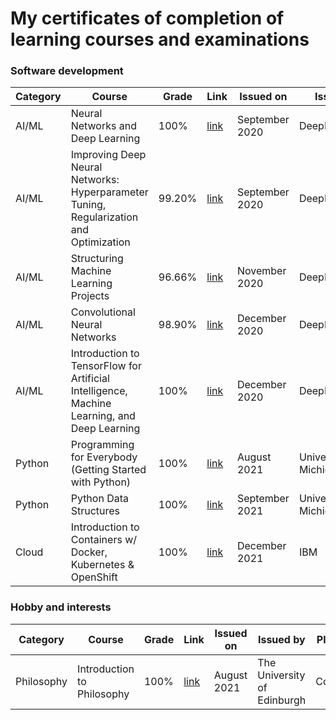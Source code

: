 # My certificates of completion of learning courses and examinations

### Software development
| Category | Course | Grade | Link | Issued on | Issued by | Platform |
| --- | --- | --- | --- | --- | --- | --- |
| AI/ML | Neural Networks and Deep Learning | 100% | [link](https://www.coursera.org/account/accomplishments/certificate/DU9D6VRCH43H) | September 2020 | DeepLearning.AI | Coursera |
| AI/ML | Improving Deep Neural Networks: Hyperparameter Tuning, Regularization and Optimization | 99.20% | [link](https://www.coursera.org/account/accomplishments/certificate/X7L7E2YP5JV7) | September 2020 | DeepLearning.AI | Coursera |
| AI/ML | Structuring Machine Learning Projects | 96.66% | [link](https://www.coursera.org/account/accomplishments/certificate/CGT5LDGYPM38) | November 2020 | DeepLearning.AI | Coursera |
| AI/ML | Convolutional Neural Networks | 98.90% | [link](https://www.coursera.org/account/accomplishments/certificate/9LZE8VQZDNVT) | December 2020 | DeepLearning.AI | Coursera |
| AI/ML | Introduction to TensorFlow for Artificial Intelligence, Machine Learning, and Deep Learning | 100% | [link](https://www.coursera.org/account/accomplishments/certificate/6H3PPECKVNBC) | December 2020 | DeepLearning.AI | Coursera |
| Python | Programming for Everybody (Getting Started with Python) | 100% | [link](https://www.coursera.org/account/accomplishments/certificate/ZQP2GSDNH44S) | August 2021 | University of Michigan | Coursera |
| Python | Python Data Structures | 100% | [link](https://www.coursera.org/account/accomplishments/certificate/ZUL6GMHYZGZE) | September 2021 | University of Michigan | Coursera |
| Cloud | Introduction to Containers w/ Docker, Kubernetes & OpenShift | 100% | [link](https://www.coursera.org/account/accomplishments/certificate/WJRAGNULS2X8) | December 2021 | IBM | Coursera |



### Hobby and interests
| Category | Course | Grade | Link | Issued on | Issued by | Platform |
| --- | --- | --- | --- | --- | --- | --- |
| Philosophy | Introduction to Philosophy | 100% | [link](https://www.coursera.org/account/accomplishments/certificate/LCVDJCVGDWYG) | August 2021 | The University of Edinburgh | Coursera |